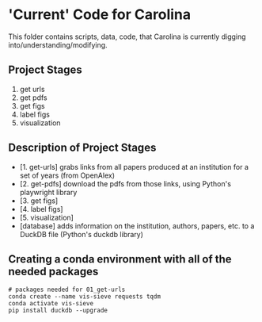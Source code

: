 # 'Current' Code for Carolina

This folder contains scripts, data, code, that Carolina is currently digging into/understanding/modifying.

## Project Stages

1. get urls
2. get pdfs
3. get figs
4. label figs
5. visualization

## Description of Project Stages

* [1. get-urls] grabs links from all papers produced at an institution for a set of years (from OpenAlex)
* [2. get-pdfs] download the pdfs from those links, using Python's playwright library
* [3. get figs]
* [4. label figs]
* [5. visualization]
* [database] adds information on the institution, authors, papers, etc. to a DuckDB file (Python's duckdb library)

## Creating a conda environment with all of the needed packages

```
# packages needed for 01_get-urls
conda create --name vis-sieve requests tqdm
conda activate vis-sieve
pip install duckdb --upgrade
```


